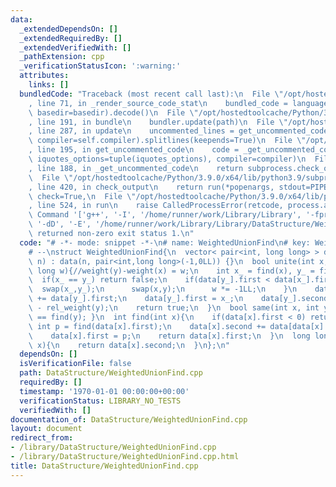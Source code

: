 ```yaml
---
data:
  _extendedDependsOn: []
  _extendedRequiredBy: []
  _extendedVerifiedWith: []
  _pathExtension: cpp
  _verificationStatusIcon: ':warning:'
  attributes:
    links: []
  bundledCode: "Traceback (most recent call last):\n  File \"/opt/hostedtoolcache/Python/3.9.0/x64/lib/python3.9/site-packages/onlinejudge_verify/documentation/build.py\"\
    , line 71, in _render_source_code_stat\n    bundled_code = language.bundle(stat.path,\
    \ basedir=basedir).decode()\n  File \"/opt/hostedtoolcache/Python/3.9.0/x64/lib/python3.9/site-packages/onlinejudge_verify/languages/cplusplus.py\"\
    , line 191, in bundle\n    bundler.update(path)\n  File \"/opt/hostedtoolcache/Python/3.9.0/x64/lib/python3.9/site-packages/onlinejudge_verify/languages/cplusplus_bundle.py\"\
    , line 287, in update\n    uncommented_lines = get_uncommented_code(path, iquotes=self.iquotes,\
    \ compiler=self.compiler).splitlines(keepends=True)\n  File \"/opt/hostedtoolcache/Python/3.9.0/x64/lib/python3.9/site-packages/onlinejudge_verify/languages/cplusplus_bundle.py\"\
    , line 195, in get_uncommented_code\n    code = _get_uncommented_code(path.resolve(),\
    \ iquotes_options=tuple(iquotes_options), compiler=compiler)\n  File \"/opt/hostedtoolcache/Python/3.9.0/x64/lib/python3.9/site-packages/onlinejudge_verify/languages/cplusplus_bundle.py\"\
    , line 188, in _get_uncommented_code\n    return subprocess.check_output(command)\n\
    \  File \"/opt/hostedtoolcache/Python/3.9.0/x64/lib/python3.9/subprocess.py\"\
    , line 420, in check_output\n    return run(*popenargs, stdout=PIPE, timeout=timeout,\
    \ check=True,\n  File \"/opt/hostedtoolcache/Python/3.9.0/x64/lib/python3.9/subprocess.py\"\
    , line 524, in run\n    raise CalledProcessError(retcode, process.args,\nsubprocess.CalledProcessError:\
    \ Command '['g++', '-I', '/home/runner/work/Library/Library', '-fpreprocessed',\
    \ '-dD', '-E', '/home/runner/work/Library/Library/DataStructure/WeightedUnionFind.cpp']'\
    \ returned non-zero exit status 1.\n"
  code: "# -*- mode: snippet -*-\n# name: WeightedUnionFind\n# key: WeightedUnionFind\n\
    # --\nstruct WeightedUnionFind{\n  vector< pair<int, long long> > data;\n  WeightedUnionFind(int\
    \ n) : data(n, pair<int,long long>(-1,0LL)) {}\n  bool unite(int x, int y, long\
    \ long w){//weight(y)-weight(x) = w;\n    int x_ = find(x), y_ = find(y);\n  \
    \  if(x_ == y_) return false;\n    if(data[y_].first < data[x_].first){\n    \
    \  swap(x_,y_);\n      swap(x,y);\n      w *= -1LL;\n    }\n    data[x_].first\
    \ += data[y_].first;\n    data[y_].first = x_;\n    data[y_].second += w + rel_weight(x)\
    \ - rel_weight(y);\n    return true;\n  }\n  bool same(int x, int y){ return find(x)\
    \ == find(y); }\n  int find(int x){\n    if(data[x].first < 0) return x;\n   \
    \ int p = find(data[x].first);\n    data[x].second += data[data[x].first].second;\n\
    \    data[x].first = p;\n    return data[x].first;\n  }\n  long long rel_weight(int\
    \ x){\n    return data[x].second;\n  }\n};\n"
  dependsOn: []
  isVerificationFile: false
  path: DataStructure/WeightedUnionFind.cpp
  requiredBy: []
  timestamp: '1970-01-01 00:00:00+00:00'
  verificationStatus: LIBRARY_NO_TESTS
  verifiedWith: []
documentation_of: DataStructure/WeightedUnionFind.cpp
layout: document
redirect_from:
- /library/DataStructure/WeightedUnionFind.cpp
- /library/DataStructure/WeightedUnionFind.cpp.html
title: DataStructure/WeightedUnionFind.cpp
---
```

